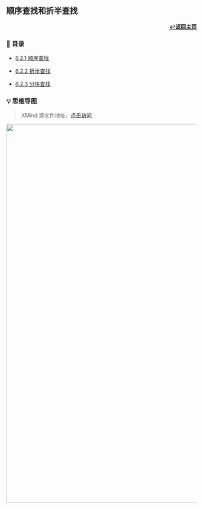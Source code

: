 ## 顺序查找和折半查找

<div align="right">
    <a href="/README.md"><b>↩返回主页</b></a>
</div>

### 📝 目录

+ [6.2.1 顺序查找](6.2.1%20顺序查找.md)

+ [6.2.2 折半查找](6.2.2%20折半查找.md)

+ [6.2.3 分块查找](6.2.3%20分块查找.md)

### 💡 思维导图

> XMind 源文件地址，[点击访问](/files/6/6.2.xmind)

<div align="center">
    <img src="/pics/6/6.2.png" width=1000>
</div>